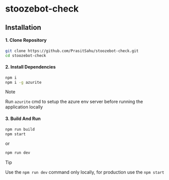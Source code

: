 # stoozebot-check

## Installation

#### 1. Clone Repository

```sh
git clone https://github.com/PrasitSahu/stoozebot-check.git
cd stoozebot-check
```

#### 2. Install Dependencies

```sh
npm i
npm i -g azurite
```

> [!NOTE]
> Run `azurite` cmd to setup the azure env server before running the application locally

#### 3. Build And Run

```sh
npm run build
npm start
```

or

```sh
npm run dev
```

> [!TIP]
> Use the `npm run dev` command only locally, for production use the `npm start`
